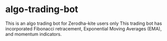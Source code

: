 # algo-trading-bot
This is an algo trading bot for Zerodha-kite users only 
This trading bot has incorporated Fibonacci retracement, Exponential Moving Averages (EMA), and momentum indicators.
